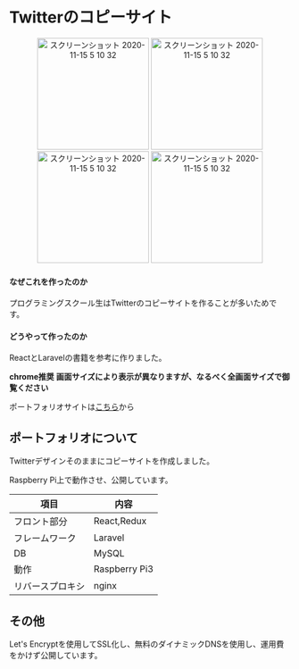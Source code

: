 # Twitterのコピーサイト
<div align="center">
  <img width="200" alt="スクリーンショット 2020-11-15 5 10 32" src="https://user-images.githubusercontent.com/43082614/102741591-203dab80-4396-11eb-9356-5b4cbf33ea29.png"> 

<img width="200" alt="スクリーンショット 2020-11-15 5 10 32" src="https://user-images.githubusercontent.com/43082614/102741582-1b78f780-4396-11eb-90a1-437ad103a8d1.png"> 
</div>
<div align="center">
<img width="200" alt="スクリーンショット 2020-11-15 5 10 32" src="https://user-images.githubusercontent.com/43082614/102741593-216ed880-4396-11eb-9c99-0d73082d0ea9.png"> 
<img width="200" alt="スクリーンショット 2020-11-15 5 10 32" src="https://user-images.githubusercontent.com/43082614/102741595-22a00580-4396-11eb-8712-90f2a25eb191.png">
</div>




#### なぜこれを作ったのか
プログラミングスクール生はTwitterのコピーサイトを作ることが多いためです。

#### どうやって作ったのか
ReactとLaravelの書籍を参考に作りました。

**chrome推奨**
**画面サイズにより表示が異なりますが、なるべく全画面サイズで御覧ください**

ポートフォリオサイトは[こちら](https://www.yktk435.live-on.net)から


## ポートフォリオについて
Twitterデザインそのままにコピーサイトを作成しました。

Raspberry Pi上で動作させ、公開しています。

|項目|内容|
|---|---|
|フロント部分|React,Redux|
|フレームワーク|Laravel|
|DB|MySQL|
|動作|Raspberry Pi3|
|リバースプロキシ|nginx|


## その他
Let's Encryptを使用してSSL化し、無料のダイナミックDNSを使用し、運用費をかけず公開しています。
